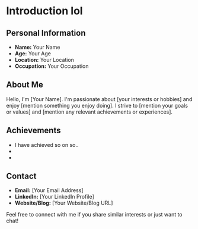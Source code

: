 # Introduction lol

## Personal Information

- **Name:** Your Name
- **Age:** Your Age
- **Location:** Your Location
- **Occupation:** Your Occupation

## About Me

Hello, I'm [Your Name]. I'm passionate about [your interests or hobbies] and enjoy [mention something you enjoy doing]. I strive to [mention your goals or values] and [mention any relevant achievements or experiences].

## Achievements

- I have achieved so on so..
-
-

## Contact

- **Email:** [Your Email Address]
- **LinkedIn:** [Your LinkedIn Profile]
- **Website/Blog:** [Your Website/Blog URL]

Feel free to connect with me if you share similar interests or just want to chat!
